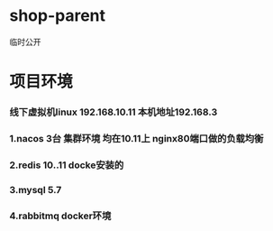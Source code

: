 # shop-parent
临时公开
# 项目环境
### 线下虚拟机linux 192.168.10.11 本机地址192.168.3 
### 1.nacos 3台 集群环境 均在10.11上 nginx80端口做的负载均衡
### 2.redis  10..11 docke安装的
### 3.mysql 5.7
### 4.rabbitmq docker环境
